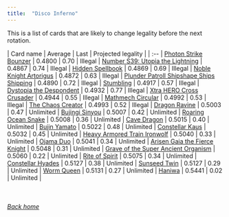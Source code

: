 ```yaml
---
title:  "Disco Inferno"
---
```


This is a list of cards that are likely to change legality before the next rotation.

| Card name | Average | Last | Projected legality |
| :-- |
[Photon Strike Bounzer](https://db.ygoprodeck.com/card/?search=Photon%20Strike%20Bounzer) | 0.4800 | 0.70 | Illegal |
[Number S39: Utopia the Lightning](https://db.ygoprodeck.com/card/?search=Number%20S39:%20Utopia%20the%20Lightning) | 0.4867 | 0.74 | Illegal |
[Hidden Spellbook](https://db.ygoprodeck.com/card/?search=Hidden%20Spellbook) | 0.4869 | 0.69 | Illegal |
[Noble Knight Artorigus](https://db.ygoprodeck.com/card/?search=Noble%20Knight%20Artorigus) | 0.4872 | 0.63 | Illegal |
[Plunder Patroll Shipshape Ships Shipping](https://db.ygoprodeck.com/card/?search=Plunder%20Patroll%20Shipshape%20Ships%20Shipping) | 0.4890 | 0.72 | Illegal |
[Stumbling](https://db.ygoprodeck.com/card/?search=Stumbling) | 0.4917 | 0.57 | Illegal |
[Dystopia the Despondent](https://db.ygoprodeck.com/card/?search=Dystopia%20the%20Despondent) | 0.4932 | 0.77 | Illegal |
[Xtra HERO Cross Crusader](https://db.ygoprodeck.com/card/?search=Xtra%20HERO%20Cross%20Crusader) | 0.4944 | 0.55 | Illegal |
[Mathmech Circular](https://db.ygoprodeck.com/card/?search=Mathmech%20Circular) | 0.4992 | 0.53 | Illegal |
[The Chaos Creator](https://db.ygoprodeck.com/card/?search=The%20Chaos%20Creator) | 0.4993 | 0.52 | Illegal |
[Dragon Ravine](https://db.ygoprodeck.com/card/?search=Dragon%20Ravine) | 0.5003 | 0.47 | Unlimited |
[Bujingi Sinyou](https://db.ygoprodeck.com/card/?search=Bujingi%20Sinyou) | 0.5007 | 0.42 | Unlimited |
[Roaring Ocean Snake](https://db.ygoprodeck.com/card/?search=Roaring%20Ocean%20Snake) | 0.5008 | 0.36 | Unlimited |
[Cave Dragon](https://db.ygoprodeck.com/card/?search=Cave%20Dragon) | 0.5015 | 0.40 | Unlimited |
[Bujin Yamato](https://db.ygoprodeck.com/card/?search=Bujin%20Yamato) | 0.5022 | 0.48 | Unlimited |
[Constellar Kaus](https://db.ygoprodeck.com/card/?search=Constellar%20Kaus) | 0.5032 | 0.45 | Unlimited |
[Heavy Armored Train Ironwolf](https://db.ygoprodeck.com/card/?search=Heavy%20Armored%20Train%20Ironwolf) | 0.5040 | 0.33 | Unlimited |
[Ojama Duo](https://db.ygoprodeck.com/card/?search=Ojama%20Duo) | 0.5041 | 0.34 | Unlimited |
[Arisen Gaia the Fierce Knight](https://db.ygoprodeck.com/card/?search=Arisen%20Gaia%20the%20Fierce%20Knight) | 0.5048 | 0.31 | Unlimited |
[Grave of the Super Ancient Organism](https://db.ygoprodeck.com/card/?search=Grave%20of%20the%20Super%20Ancient%20Organism) | 0.5060 | 0.22 | Unlimited |
[Rite of Spirit](https://db.ygoprodeck.com/card/?search=Rite%20of%20Spirit) | 0.5075 | 0.34 | Unlimited |
[Constellar Hyades](https://db.ygoprodeck.com/card/?search=Constellar%20Hyades) | 0.5127 | 0.38 | Unlimited |
[Sunseed Twin](https://db.ygoprodeck.com/card/?search=Sunseed%20Twin) | 0.5127 | 0.29 | Unlimited |
[Worm Queen](https://db.ygoprodeck.com/card/?search=Worm%20Queen) | 0.5131 | 0.27 | Unlimited |
[Haniwa](https://db.ygoprodeck.com/card/?search=Haniwa) | 0.5441 | 0.02 | Unlimited |

<br>

###### [Back home](index)